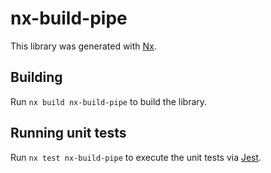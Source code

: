 # nx-build-pipe

This library was generated with [Nx](https://nx.dev).

## Building

Run `nx build nx-build-pipe` to build the library.

## Running unit tests

Run `nx test nx-build-pipe` to execute the unit tests via [Jest](https://jestjs.io).
